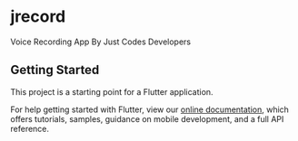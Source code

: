 # jrecord

Voice Recording App By Just Codes Developers

## Getting Started

This project is a starting point for a Flutter application.


For help getting started with Flutter, view our
[online documentation](https://flutter.dev/docs), which offers tutorials,
samples, guidance on mobile development, and a full API reference.
